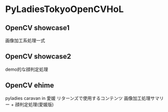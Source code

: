 # PyLadiesTokyoOpenCVHoL
## OpenCV showcase1
画像加工系処理一式

## OpenCV showcase2
demo的な顔判定処理

## OpenCV ehime
pyladies caravan in 愛媛 リターンズで使用するコンテンツ
画像加工処理サマリー + 顔判定処理(愛媛版)


